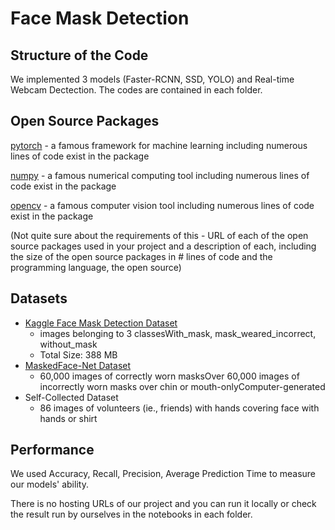 #  Face Mask Detection

## Structure of the Code

We implemented 3 models (Faster-RCNN, SSD, YOLO) and Real-time Webcam Dectection. The codes are contained in each folder.

## Open Source Packages 

[pytorch](https://pytorch.org) - a famous framework for machine learning including numerous lines of code exist in the package

[numpy](https://numpy.org/) - a famous numerical computing tool including numerous lines of code exist in the package

[opencv](https://pypi.org/project/opencv-python/) - a famous computer vision tool including numerous lines of code exist in the package

(Not quite sure about the requirements of this - URL of each of the open source packages used in your project and a description of each, including the size of the open source packages in # lines of code and the programming language, the open source)

## Datasets

* [Kaggle Face Mask Detection Dataset](https://www.kaggle.com/andrewmvd/face-mask-detection) 
  * images belonging to 3 classesWith_mask, mask_weared_incorrect, without_mask
  * Total Size: 388 MB
* [MaskedFace-Net Dataset](https://github.com/cabani/MaskedFace-Net) 
  * 60,000 images of correctly worn masksOver 60,000 images of incorrectly worn masks over chin or mouth-onlyComputer-generated
* Self-Collected Dataset
  * 86 images of volunteers (ie., friends) with hands covering face with hands or shirt

## Performance

We used Accuracy, Recall, Precision, Average Prediction Time to measure our models' ability. 

There is no hosting URLs of our project and you can run it locally or check the result run by ourselves in the notebooks in each folder.
